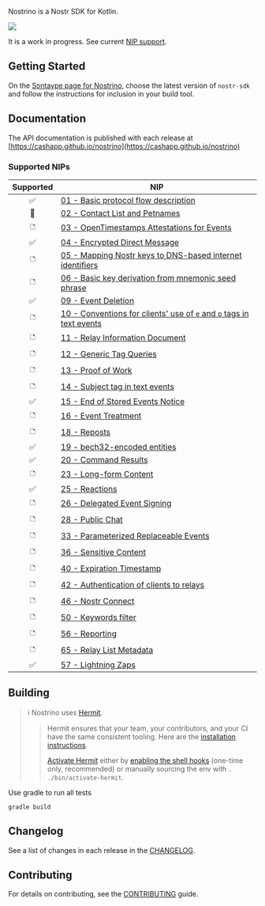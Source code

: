Nostrino is a Nostr SDK for Kotlin.

[<img src="https://img.shields.io/nexus/r/app.cash.nostrino/nostr-sdk.svg?label=latest%20release&server=https%3A%2F%2Foss.sonatype.org"/>](https://central.sonatype.com/namespace/app.cash.nostrino)

It is a work in progress. See current [NIP support](#supported-nips).


## Getting Started

On the [Sontaype page for Nostrino](https://central.sonatype.com/namespace/app.cash.nostrino), choose the latest version
of `nostr-sdk` and follow the instructions for inclusion in your build tool.

## Documentation

The API documentation is published with each release
at [https://cashapp.github.io/nostrino](https://cashapp.github.io/nostrino)

### Supported NIPs

| Supported | NIP                                                                                                                              |
|:---------:|----------------------------------------------------------------------------------------------------------------------------------|
| ✅        | [01 - Basic protocol flow description](https://github.com/nostr-protocol/nips/blob/master/01.md)                                 |
| 🚧        | [02 - Contact List and Petnames](https://github.com/nostr-protocol/nips/blob/master/02.md)                                       |
| 🗅         | [03 - OpenTimestamps Attestations for Events](https://github.com/nostr-protocol/nips/blob/master/03.md)                          |
| ✅        | [04 - Encrypted Direct Message](https://github.com/nostr-protocol/nips/blob/master/04.md)                                        |
| 🗅         | [05 - Mapping Nostr keys to DNS-based internet identifiers](https://github.com/nostr-protocol/nips/blob/master/05.md)            |
| 🗅         | [06 - Basic key derivation from mnemonic seed phrase](https://github.com/nostr-protocol/nips/blob/master/06.md)                  |
| ✅        | [09 - Event Deletion](https://github.com/nostr-protocol/nips/blob/master/09.md)                                                  |
| 🗅         | [10 - Conventions for clients' use of `e` and `p` tags in text events](https://github.com/nostr-protocol/nips/blob/master/10.md) |
| 🗅         | [11 - Relay Information Document](https://github.com/nostr-protocol/nips/blob/master/11.md)                                      |
| 🗅         | [12 - Generic Tag Queries](https://github.com/nostr-protocol/nips/blob/master/12.md)                                             |
| 🗅         | [13 - Proof of Work](https://github.com/nostr-protocol/nips/blob/master/13.md)                                                   |
| 🗅         | [14 - Subject tag in text events](https://github.com/nostr-protocol/nips/blob/master/14.md)                                      |
| ✅        | [15 - End of Stored Events Notice](https://github.com/nostr-protocol/nips/blob/master/15.md)                                     |
| 🗅         | [16 - Event Treatment](https://github.com/nostr-protocol/nips/blob/master/16.md)                                                 |
| 🗅         | [18 - Reposts](https://github.com/nostr-protocol/nips/blob/master/18.md)                                                         |
| ✅        | [19 - bech32-encoded entities](https://github.com/nostr-protocol/nips/blob/master/19.md)                                         |
| ✅        | [20 - Command Results](https://github.com/nostr-protocol/nips/blob/master/20.md)                                                 |
| 🗅         | [23 - Long-form Content](https://github.com/nostr-protocol/nips/blob/master/23.md)                                               |
| ✅        | [25 - Reactions](https://github.com/nostr-protocol/nips/blob/master/25.md)                                                       |
| 🗅         | [26 - Delegated Event Signing](https://github.com/nostr-protocol/nips/blob/master/26.md)                                         |
| 🗅         | [28 - Public Chat](https://github.com/nostr-protocol/nips/blob/master/28.md)                                                     |
| 🗅         | [33 - Parameterized Replaceable Events](https://github.com/nostr-protocol/nips/blob/master/33.md)                                |
| 🗅         | [36 - Sensitive Content](https://github.com/nostr-protocol/nips/blob/master/36.md)                                               |
| 🗅         | [40 - Expiration Timestamp](https://github.com/nostr-protocol/nips/blob/master/40.md)                                            |
| 🗅         | [42 - Authentication of clients to relays](https://github.com/nostr-protocol/nips/blob/master/42.md)                             |
| 🗅         | [46 - Nostr Connect](https://github.com/nostr-protocol/nips/blob/master/46.md)                                                   |
| 🗅         | [50 - Keywords filter](https://github.com/nostr-protocol/nips/blob/master/50.md)                                                 |
| 🗅         | [56 - Reporting](https://github.com/nostr-protocol/nips/blob/master/56.md)                                                       |
| 🗅         | [65 - Relay List Metadata](https://github.com/nostr-protocol/nips/blob/master/65.md)                                             |
| ✅        | [57 - Lightning Zaps](https://github.com/nostr-protocol/nips/blob/master/57.md)                                                  |


## Building

> ℹ️ Nostrino uses [Hermit](https://cashapp.github.io/hermit/).
>
>>   Hermit ensures that your team, your contributors, and your CI have the same consistent tooling. Here are the [installation instructions](https://cashapp.github.io/hermit/usage/get-started/#installing-hermit).
>> 
>> [Activate Hermit](https://cashapp.github.io/hermit/usage/get-started/#activating-an-environment) either
by [enabling the shell hooks](https://cashapp.github.io/hermit/usage/shell/) (one-time only, recommended) or manually
sourcing the env with `. ./bin/activate-hermit`.

Use gradle to run all tests

```shell
gradle build
```

## Changelog

See a list of changes in each release in the [CHANGELOG](CHANGELOG.md).

## Contributing

For details on contributing, see the [CONTRIBUTING](CONTRIBUTING.md) guide.
